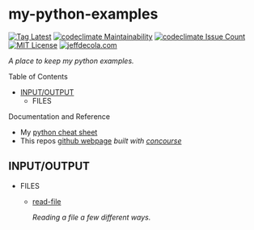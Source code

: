 # my-python-examples

[![Tag Latest](https://img.shields.io/github/v/tag/jeffdecola/my-python-examples)](https://github.com/JeffDeCola/my-python-examples/tags)
[![codeclimate Maintainability](https://api.codeclimate.com/v1/badges/34f7798c66ab9207ea80/maintainability)](https://codeclimate.com/github/JeffDeCola/my-python-examples/maintainability)
[![codeclimate Issue Count](https://codeclimate.com/github/JeffDeCola/my-python-examples/badges/issue_count.svg)](https://codeclimate.com/github/JeffDeCola/my-python-examples/issues)
[![MIT License](http://img.shields.io/:license-mit-blue.svg)](http://jeffdecola.mit-license.org)
[![jeffdecola.com](https://img.shields.io/badge/website-jeffdecola.com-blue)](https://jeffdecola.com)

_A place to keep my python examples._

Table of Contents

* [INPUT/OUTPUT](https://github.com/JeffDeCola/my-python-examples#inputoutput)
  * FILES

Documentation and Reference

* My
  [python cheat sheet](https://github.com/JeffDeCola/my-cheat-sheets/tree/master/software/development/languages/python-cheat-sheet)
* This repos
  [github webpage](https://jeffdecola.github.io/my-python-examples/)
  _built with
  [concourse](https://github.com/JeffDeCola/my-python-examples/blob/master/ci-README.md)_

## INPUT/OUTPUT

* FILES

  * [read-file](https://github.com/JeffDeCola/my-python-examples/tree/master/input-output/files/read-file)

    _Reading a file a few different ways._
